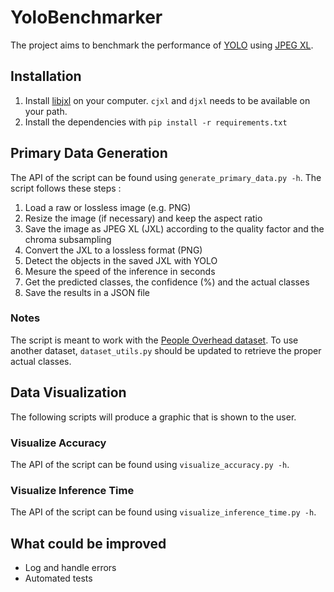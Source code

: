 # YoloBenchmarker

The project aims to benchmark the performance of [YOLO](https://pjreddie.com/darknet/yolo/) using [JPEG XL](https://jpeg.org/jpegxl/).

## Installation

1. Install [libjxl](https://github.com/libjxl/libjxl/releases) on your computer. `cjxl` and `djxl` needs to be available on your path.
1. Install the dependencies with `pip install -r requirements.txt`

## Primary Data Generation

The API of the script can be found using `generate_primary_data.py -h`. The script follows these steps :

1. Load a raw or lossless image (e.g. PNG)
1. Resize the image (if necessary) and keep the aspect ratio
1. Save the image as JPEG XL (JXL) according to the quality factor and the chroma subsampling
1. Convert the JXL to a lossless format (PNG)
1. Detect the objects in the saved JXL with YOLO
1. Mesure the speed of the inference in seconds
1. Get the predicted classes, the confidence (%) and the actual classes
1. Save the results in a JSON file

### Notes

The script is meant to work with the [People Overhead dataset](https://www.kaggle.com/datasets/hifrom/people-overhead). To use another dataset, `dataset_utils.py` should be updated to retrieve the proper actual classes.

## Data Visualization

The following scripts will produce a graphic that is shown to the user.

### Visualize Accuracy

The API of the script can be found using `visualize_accuracy.py -h`.

### Visualize Inference Time

The API of the script can be found using `visualize_inference_time.py -h`.

## What could be improved

- Log and handle errors
- Automated tests
